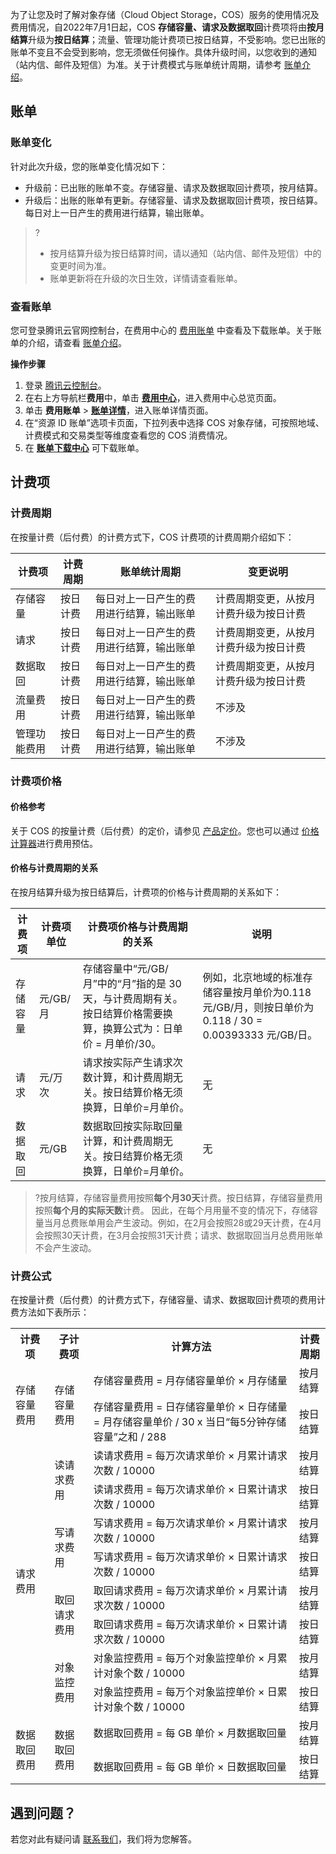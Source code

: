 为了让您及时了解对象存储（Cloud Object Storage，COS）服务的使用情况及费用情况，自2022年7月1日起，COS **存储容量、请求及数据取回**计费项将由**按月结算**升级为**按日结算**；流量、管理功能计费项已按日结算，不受影响。您已出账的账单不变且不会受到影响，您无须做任何操作。具体升级时间，以您收到的通知（站内信、邮件及短信）为准。关于计费模式与账单统计周期，请参考 [账单介绍](https://cloud.tencent.com/document/product/555/30250#.E8.AE.A1.E8.B4.B9.E6.A8.A1.E5.BC.8F.E4.B8.8E.E8.B4.A6.E5.8D.95.E7.BB.9F.E8.AE.A1.E5.91.A8.E6.9C.9F)。


## 账单

### 账单变化

针对此次升级，您的账单变化情况如下：

- 升级前：已出账的账单不变。存储容量、请求及数据取回计费项，按月结算。
- 升级后：出账的账单有更新。存储容量、请求及数据取回计费项，按日结算。每日对上一日产生的费用进行结算，输出账单。


>?
>- 按月结算升级为按日结算时间，请以通知（站内信、邮件及短信）中的变更时间为准。
>- 账单更新将在升级的次日生效，详情请查看账单。


### 查看账单

您可登录腾讯云官网控制台，在费用中心的 [费用账单](https://console.cloud.tencent.com/expense/bill/overview) 中查看及下载账单。关于账单的介绍，请查看 [账单介绍](https://cloud.tencent.com/document/product/555/30250#.E8.AE.A1.E8.B4.B9.E6.A8.A1.E5.BC.8F.E4.B8.8E.E8.B4.A6.E5.8D.95.E7.BB.9F.E8.AE.A1.E5.91.A8.E6.9C.9F)。

**操作步骤**


1. 登录 [腾讯云控制台](https://console.cloud.tencent.com/)。
2. 在右上方导航栏**费用**中，单击 **[费用中心](https://console.cloud.tencent.com/expense)**，进入费用中心总览页面。
3. 单击 **费用账单** > **[账单详情](https://console.cloud.tencent.com/expense/bill/summary)**，进入账单详情页面。
4. 在“资源 ID 账单”选项卡页面，下拉列表中选择 COS 对象存储，可按照地域、计费模式和交易类型等维度查看您的 COS 消费情况。
5. 在 **[账单下载中心](https://console.cloud.tencent.com/expense/bill/downloadCenter)** 可下载账单。



## 计费项

### 计费周期

在按量计费（后付费）的计费方式下，COS 计费项的计费周期介绍如下：

| 计费项       | 计费周期 | 账单统计周期                             | 变更说明                         |
| ------------ | -------- | ---------------------------------------- | -------------------------------- |
| 存储容量     | 按日计费 | 每日对上一日产生的费用进行结算，输出账单 | 计费周期变更，从按月计费升级为按日计费 |
| 请求         | 按日计费 | 每日对上一日产生的费用进行结算，输出账单 | 计费周期变更，从按月计费升级为按日计费 |
| 数据取回     | 按日计费 | 每日对上一日产生的费用进行结算，输出账单 | 计费周期变更，从按月计费升级为按日计费 |
| 流量费用     | 按日计费 | 每日对上一日产生的费用进行结算，输出账单 | 不涉及                           |
| 管理功能费用 | 按日计费 | 每日对上一日产生的费用进行结算，输出账单 | 不涉及                           |


### 计费项价格

#### 价格参考

关于 COS 的按量计费（后付费）的定价，请参见 [产品定价](https://buy.cloud.tencent.com/price/cos)。您也可以通过 [价格计算器](https://buy.cloud.tencent.com/price/cos/calculator)进行费用预估。

#### 价格与计费周期的关系

在按月结算升级为按日结算后，计费项的价格与计费周期的关系如下：

| 计费项       | 计费项单位 | 计费项价格与计费周期的关系                             | 说明                         |
| ------------ | -------- | ---------------------------------------- | -------------------------------- |
| 存储容量     | 元/GB/月 | 存储容量中“元/GB/月”中的“月”指的是 30 天，与计费周期有关。按日结算价格需要换算，换算公式为：日单价 = 月单价/30。 |例如，北京地域的标准存储容量按月单价为0.118 元/GB/月，则按日单价为 0.118 / 30 = 0.00393333 元/GB/日。 |
| 请求         | 元/万次 | 请求按实际产生请求次数计算，和计费周期无关。按日结算价格无须换算，日单价=月单价。 | 无 |
| 数据取回     | 元/GB | 数据取回按实际取回量计算，和计费周期无关。按日结算价格无须换算，日单价=月单价。 | 无 |

>?按月结算，存储容量费用按照**每个月30天**计费。按日结算，存储容量费用按照**每个月的实际天数**计费。
>因此，在每个月用量不变的情况下，存储容量当月总费账单用会产生波动。例如，在2月会按照28或29天计费，在4月会按照30天计费，在3月会按照31天计费；请求、数据取回当月总费用账单不会产生波动。

### 计费公式

在按量计费（后付费）的计费方式下，存储容量、请求、数据取回计费项的费用计费方法如下表所示：

<table>
   <tr>
      <th>计费项</th>
      <th>子计费项</th>
      <th>计算方法</th>
      <th>计费周期</th>
   </tr>
   <tr>
      <td rowspan=2>存储容量费用</td>
      <td rowspan=2>存储容量费用</td>
      <td>存储容量费用 = 月存储容量单价 × 月存储量</td>
      <td>按月结算</td>
   </tr>
   <tr>
      <td>存储容量费用 = 日存储容量单价 × 日存储量 = 月存储容量单价 / 30 x 当日“每5分钟存储容量”之和 / 288</td>
      <td>按日结算</td>
   </tr>
   <tr>
      <td rowspan=8>请求费用</td>
      <td rowspan=2>读请求费用</td>
      <td>读请求费用 = 每万次请求单价 × 月累计请求次数 / 10000</td>
      <td>按月结算</td>
   </tr>
   <tr>
      <td>读请求费用 = 每万次请求单价 × 日累计请求次数 / 10000</td>
      <td>按日结算</td>
   </tr>
   <tr>
      <td rowspan=2>写请求费用</td>
      <td>写请求费用 = 每万次请求单价 × 月累计请求次数 / 10000</td>
      <td>按月结算</td>
   </tr>
   <tr>
      <td>写请求费用 = 每万次请求单价 × 日累计请求次数 / 10000</td>
      <td>按日结算</td>
   </tr>
   <tr>
      <td rowspan=2>取回请求费用</td>
      <td>取回请求费用 = 每万次请求单价 × 月累计请求次数 / 10000</td>
      <td>按月结算</td>
   </tr>
   <tr>
      <td>取回请求费用 = 每万次请求单价 × 日累计请求次数 / 10000</td>
      <td>按日结算</td>
   </tr>
   <tr>
      <td rowspan=2>对象监控费用</td>
      <td>对象监控费用 = 每万个对象监控单价 × 月累计对象个数 / 10000</td>
      <td>按月结算</td>
   </tr>
   <tr>
      <td>对象监控费用 = 每万个对象监控单价 × 日累计对象个数 / 10000</td>
      <td>按日结算</td>
   </tr>
   <tr>
      <td rowspan=2>数据取回费用</td>
      <td rowspan=2>数据取回费用</td>
      <td>数据取回费用 = 每 GB 单价 × 月数据取回量</td>
      <td>按月结算</td>
   </tr>
   <tr>
      <td>数据取回费用 = 每 GB 单价 × 日数据取回量</td>
      <td>按日结算</td>
   </tr>
</table>

## 遇到问题？

若您对此有疑问请 [联系我们](https://cloud.tencent.com/document/product/436/37708)，我们将为您解答。

